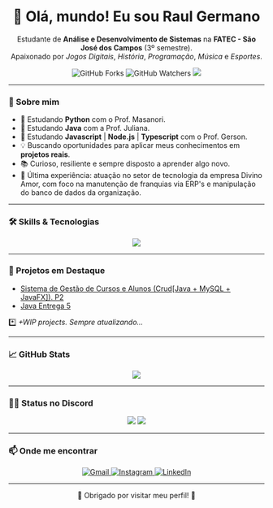 <h1 align="center">👋 Olá, mundo! Eu sou Raul Germano</h1>

<p align="center">
  Estudante de <strong>Análise e Desenvolvimento de Sistemas</strong> na <strong>FATEC - São José dos Campos</strong> (3º semestre).<br/>
  Apaixonado por <em>Jogos Digitais</em>, <em>História</em>, <em>Programação</em>, <em>Música</em> e <em>Esportes</em>.
</p>

<div align="center">
  <img src="https://img.shields.io/github/forks/Raul-Germano-Rosendo/Raul-Germano-Rosendo.svg" alt="GitHub Forks"/>
  <img src="https://img.shields.io/github/watchers/Raul-Germano-Rosendo/Raul-Germano-Rosendo.svg" alt="GitHub Watchers"/>
  <img src="https://img.shields.io/badge/Estudante-FATEC%20SJC-725CAD?style=flat-square&logo=academia&logoColor=white"/>
</div>

---

### 🚀 Sobre mim

- 🧩 Estudando **Python** com o Prof. Masanori.
- 🧩 Estudando **Java** com a Prof. Juliana.
- 🧩 Estudando **Javascript** | **Node.js** | **Typescript** com o Prof. Gerson.
- 💡 Buscando oportunidades para aplicar meus conhecimentos em **projetos reais**.
- 📚 Curioso, resiliente e sempre disposto a aprender algo novo.
- 💼 Última experiência: atuação no setor de tecnologia da empresa Divino Amor, com foco na manutenção de franquias via ERP's e manipulação do banco de dados da organização.



---

### 🛠️ Skills & Tecnologias

<div align="center">
  <img src="https://skillicons.dev/icons?i=java,py,flutter,javascript,nodejs,typescript,aws,dart,html,css,bootstrap,php,firebase,git,github,vscode&perline=6" />
</div>

---

### 📁 Projetos em Destaque

- [Sistema de Gestão de Cursos e Alunos (Crud[Java + MySQL + JavaFX]). P2](https://github.com/Raul-Germano-Rosendo/FATEC-SJC-ADS/tree/main/SEGUNDO%20SEMESTRE/LP/GestaoCursos)
- [Java Entrega 5](https://github.com/Raul-Germano-Rosendo/FATEC-SJC-ADS/tree/main/SEGUNDO%20SEMESTRE/LP/CRUD-Clientes-Maven)

*️⃣ *+WIP projects. Sempre atualizando...*

---
### 📈 GitHub Stats

<div align="center">
  <picture>
    <source
      srcset="https://github-readme-stats.vercel.app/api?username=Raul-Germano-Rosendo&show_icons=true&theme=radical"
      media="(prefers-color-scheme: dark)"
    />
    <source
      srcset="https://github-readme-stats.vercel.app/api?username=Raul-Germano-Rosendo&show_icons=true"
      media="(prefers-color-scheme: light), (prefers-color-scheme: no-preference)"
    />
    <img src="https://github-readme-stats.vercel.app/api?username=Raul-Germano-Rosendo&show_icons=true" />
  </picture>
</div>

---

### 🧑‍💻 Status no Discord

<div align="center">
  <img src="https://nocache.advaith.workers.dev?url=https://img.shields.io/endpoint?url=https://dev.discordprofiles.me/api/badge/status/438523832920440843?simple=true" />
  <img src="https://nocache.advaith.workers.dev?url=https://img.shields.io/endpoint?url=https://dev.discordprofiles.me/api/badge/playing/438523832920440843" />
</div>

---

### 📫 Onde me encontrar

<div align="center">
  <a href="mailto:raulgermanoduarte@gmail.com" target="_blank">
    <img alt="Gmail" src="https://img.shields.io/badge/Gmail-D14836?style=for-the-badge&logo=gmail&logoColor=white" />
  </a>
  <a href="https://www.instagram.com/Raul_Germano_rod/" target="_blank">
    <img alt="Instagram" src="https://img.shields.io/badge/Instagram-E4405F?style=for-the-badge&logo=instagram&logoColor=white" />
  </a>
  <a href="https://www.linkedin.com/in/raul-germano-rod/" target="_blank">
    <img alt="LinkedIn" src="https://img.shields.io/badge/LinkedIn-0077B5?style=for-the-badge&logo=linkedin&logoColor=white" />
  </a>
</div>

---

<p align="center">🚀 Obrigado por visitar meu perfil! 🙌</p>
